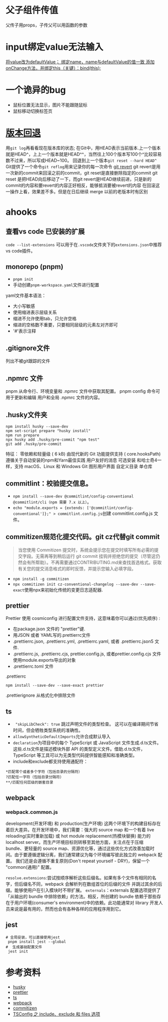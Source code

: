 # 父子组件传值
父传子用props，子传父可以用函数的参数
# input绑定value无法输入
[将value改为defaultValue；
绑定name，name与defaultValue的值一致
添加onChange方法，并绑定this（关键）：bind(this);](https://blog.csdn.net/qq_40012232/article/details/118927991)
# 一个诡异的bug
- 鼠标位置无法显示，图片不能跟随鼠标
- 鼠标移动切换标签页
# [版本回退](https://www.liaoxuefeng.com/wiki/896043488029600/897013573512192)
用`git log`再看看现在版本库的状态;
在Git中，用HEAD表示当前版本.上一个版本就是HEAD^，上上一个版本就是HEAD^^，当然往上100个版本写100个^比较容易数不过来，所以写成HEAD~100。
回退到上一个版本` git reset --hard HEAD^ `
Git提供了一个命令`git reflog`用来记录你的每一次命令
[git revert](https://www.51cto.com/article/678497.html)
git revert是用一次新的commit来回滚之前的commit，git reset是直接删除指定的commit
git reset 是把HEAD向后移动了一下，而git revert是HEAD继续前进，只是新的commit的内容和要revert的内容正好相反，能够抵消要被revert的内容
在回滚这一操作上看，效果差不多。但是在日后继续 merge 以前的老版本时有区别
# ahooks
## 查看vs code 已安装的扩展
`code --list-extensions`
可以用于在`.vscode`文件夹下的`extensions.json`中推荐vs code插件。
## monorepo (pnpm)
- `pnpm init`
- 手动创建`pnpm-workspace.yaml`文件进行配置

yaml文件基本语法：
- 大小写敏感
- 使用缩进表示层级关系
- 缩进不允许使用tab，只允许空格
- 缩进的空格数不重要，只要相同层级的元素左对齐即可
- '#'表示注释
## .gitignore文件
列出不被git跟踪的文件
## .npmrc 文件
pnpm 从命令行、环境变量和 .npmrc 文件中获取其配置。
pnpm config 命令可用于更新和编辑 用户和全局 .npmrc 文件的内容。
## .husky文件夹
```
npm install husky --save-dev
npm set-script prepare "husky install"
npm run prepare
npx husky add .husky/pre-commit "npm test"
git add .husky/pre-commit
```
特征：
零依赖和轻量级 ( 6 kB)
由现代新的 Git 功能提供支持 ( core.hooksPath)
遵循关于自动安装的npm和Yarn最佳实践
用户友好的消息
可选安装
和哈士奇4一样，支持
macOS、Linux 和 Windows
Git 图形用户界面
自定义目录
单仓库
## commitlint：校验提交信息。
- `npm install --save-dev @commitlint/config-conventional @commitlint/cli（npm 需要 7.x 以上）`。
- `echo "module.exports = {extends: ['@commitlint/config-conventional']};" > commitlint.config.js`创建 commitlint.config.js 文件。

## commitizen规范化提交代码。git cz代替git commit
>当您使用 Commitizen 提交时，系统会提示您在提交时填写所有必需的提交字段。无需再等到稍后运行 git commit 挂钩并拒绝您的提交（尽管这仍然会有所帮助）。不再需要通过CONTRIBUTING.md来查找首选格式。获取有关您的提交消息格式的即时反馈，并提示您输入必填字段。
- `npm install -g commitizen`
- `npx commitizen init cz-conventional-changelog --save-dev --save-exact`使用npx来初始化传统的变更日志适配器.
## prettier
Prettier 使用 cosmiconfig 进行配置文件支持，这意味着你可以通过(优先顺序) :
- 在package.json 文件的 "prettier"键.
- 用JSON 或者 YAML写的.prettierrc文件
- .prettierrc.json, .prettierrc.yml, .prettierrc.yaml, 或者 .prettierrc.json5 文件.
- .prettierrc.js, .prettierrc.cjs, prettier.config.js, 或者prettier.config.cjs 文件使用module.exports导出的对象
- .prettierrc.toml 文件
  
.prettierrc
```
npm install --save-dev --save-exact prettier
```
.prettierignore
从格式化中排除文件
## ts
-  ` "skipLibCheck": true` 跳过声明文件的类型检查。
这可以在编译期间节省时间，但会牺牲类型系统的准确性。
- `allowSyntheticDefaultImports`允许合成默认导入
- `declaration`为项目中的每个 TypeScript 或 JavaScript 文件生成.d.ts文件。这些.d.ts文件是描述模块外部 API 的类型定义文件。借助.d.ts文件，TypeScript 等工具可以为无类型代码提供智能感知和准确类型。
- include和exclude都支持使用通配符：
```
*匹配零个或者多个字符（包括目录的分隔符）
?匹配任一字符（包括目录分隔符）
**/匹配任何层级的嵌套目录
```
## webpack
### webpack.common.js
development(开发环境) 和 production(生产环境) 这两个环境下的构建目标存在着巨大差异。在开发环境中，我们需要：强大的 source map 和一个有着 live reloading(实时重新加载) 或 hot module replacement(热模块替换) 能力的 localhost server。而生产环境目标则转移至其他方面，关注点在于压缩 bundle、更轻量的 source map、资源优化等，通过这些优化方式改善加载时间。由于要遵循逻辑分离，我们通常建议为每个环境编写彼此独立的 webpack 配置。
我们还是会遵循不重复原则(Don't repeat yourself - DRY)，保留一个 "common(通用)" 配置。

`resolve.extensions`:尝试按顺序解析这些后缀名。如果有多个文件有相同的名字，但后缀名不同，webpack 会解析列在数组首位的后缀的文件 并跳过其余的后缀。能够使用户在引入模块时不带扩展。
`externals`：externals 配置选项提供了「从输出的 bundle 中排除依赖」的方法。相反，所创建的 bundle 依赖于那些存在于用户环境(consumer's environment)中的依赖。此功能通常对 library 开发人员来说是最有用的，然而也会有各种各样的应用程序用到它。
## jest
```shell
# 全局安装，可以直接使用jest
 pnpm install jest --global
#  生成基础配置文件
 jest init
```
# 参考资料
- [husky](https://typicode.github.io/husky/#/)
- [prettier](https://prettier.io/docs/en/configuration.html#docsNav)
- [ts](https://www.typescriptlang.org/tsconfig#declaration)
- [webpack](https://webpack.docschina.org/guides/production/#setup)
- [commitizen](https://www.npmjs.com/package/commitizen?activeTab=readme)
- [TSConfig 之 include、exclude 和 files 选项](https://juejin.cn/post/6924264635218542605)